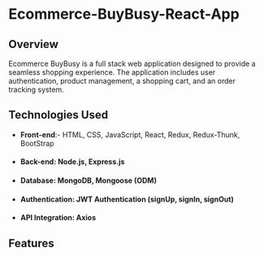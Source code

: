# Ecommerce-BuyBusy-React-App
## Overview
Ecommerce BuyBusy is a full stack web application designed to provide a seamless shopping experience. The application includes user authentication, product management, a shopping cart, and an order tracking system.
## Technologies Used
- **Front-end**:- HTML, CSS, JavaScript, React, Redux, Redux-Thunk, BootStrap
- #### Back-end: Node.js, Express.js
- #### Database: MongoDB, Mongoose (ODM)
- #### Authentication: JWT Authentication (signUp, signIn, signOut)
- #### API Integration: Axios
## Features
